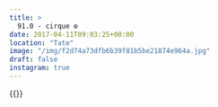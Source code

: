 ```yaml
---
title: >
  91.0 - cirque ⚙️
date: 2017-04-11T09:03:25+00:00
location: "Tate"
image: "/img/f2d74a73dfb6b39f81b5be21874e964a.jpg"
draft: false
instagram: true
---
```


{{<photo src="/img/f2d74a73dfb6b39f81b5be21874e964a.jpg">}}
